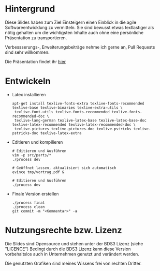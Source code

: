 
Hintergrund
===========

Diese Slides haben zum Ziel Einsteigern einen Einblick in die agile Softwareentwicklung zu vermitteln.
Sie sind bewusst etwas textlastiger als nötig gehalten um die wichtigsten Inhalte auch ohne eine persönliche Präsentation zu transportieren.

Verbessserungs-, Erweiterungsbeiträge nehme ich gerne an, Pull Requests sind sehr willkommen.

Die Präsentation findet ihr [hier](vortrag-agile-methoden.pdf)

Entwickeln
===========

 * Latex installieren
   ```
   apt-get install texlive-fonts-extra texlive-fonts-recommended texlive-base texlive-binaries texlive-extra-utils \
    texlive-font-utils texlive-fonts-recommended texlive-fonts-recommended-doc \
    texlive-lang-german texlive-latex-base texlive-latex-base-doc texlive-latex-recommended texlive-latex-recommended-doc \
    texlive-pictures texlive-pictures-doc texlive-pstricks texlive-pstricks-doc texlive-latex-extra
   ```
 * Editieren und kompilieren
   ```
   # Editieren und Ausführen
   vim -p src/parts/*
   ./process dev

   # Geöffnet lassen, aktualisiert sich automatisch
   evince tmp/vortrag.pdf &

   # Editieren und Ausführen
   ./process dev
   ```
 * Finale Version erstellen
   ```
   ./process final
   ./process clean
   git commit -m "<Kommentar>" -a
   ```


Nutzungsrechte bzw. Lizenz
==========================

Die Slides sind Opensource und stehen unter der BDS3 Lizenz (siehe "LICENCE")
Bedingt durch die BDS3 Lizenz kann diese Version vorbehaltslos auch in Unternehmen genutzt und verändert werden.

Die genutzten Grafiken sind meines Wissens frei von rechten Dritter.
